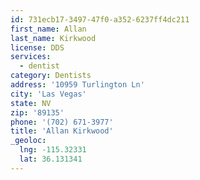 ```yaml
---
id: 731ecb17-3497-47f0-a352-6237ff4dc211
first_name: Allan
last_name: Kirkwood
license: DDS
services:
  - dentist
category: Dentists
address: '10959 Turlington Ln'
city: 'Las Vegas'
state: NV
zip: '89135'
phone: '(702) 671-3977'
title: 'Allan Kirkwood'
_geoloc:
  lng: -115.32331
  lat: 36.131341
---
```

